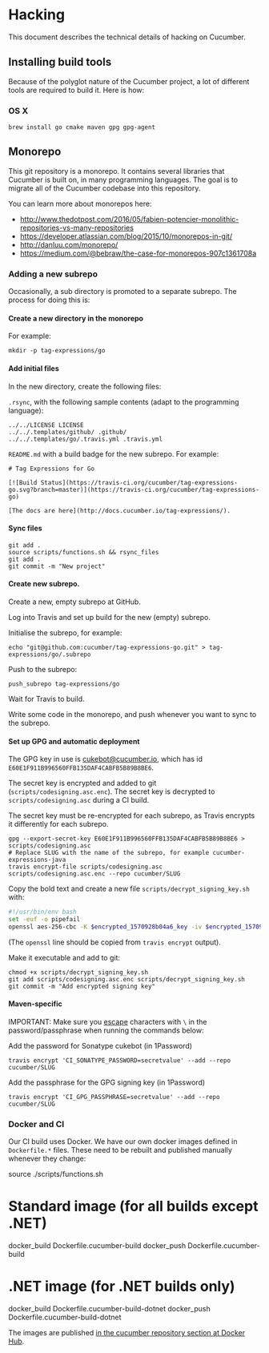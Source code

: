 # Hacking

This document describes the technical details of hacking on Cucumber.

## Installing build tools

Because of the polyglot nature of the Cucumber project, a lot of different tools
are required to build it. Here is how:

### OS X

    brew install go cmake maven gpg gpg-agent

## Monorepo

This git repository is a monorepo. It contains several libraries that Cucumber
is built on, in many programming languages. The goal is to migrate all of the
Cucumber codebase into this repository.

You can learn more about monorepos here:
* http://www.thedotpost.com/2016/05/fabien-potencier-monolithic-repositories-vs-many-repositories
* https://developer.atlassian.com/blog/2015/10/monorepos-in-git/
* http://danluu.com/monorepo/
* https://medium.com/@bebraw/the-case-for-monorepos-907c1361708a

### Adding a new subrepo

Occasionally, a sub directory is promoted to a separate subrepo. The process for doing this is:

#### Create a new directory in the monorepo

For example:

    mkdir -p tag-expressions/go

#### Add initial files

In the new directory, create the following files:

`.rsync`, with the following sample contents (adapt to the programming language):

    ../../LICENSE LICENSE
    ../../.templates/github/ .github/
    ../../.templates/go/.travis.yml .travis.yml

`README.md` with a build badge for the new subrepo. For example:

    # Tag Expressions for Go

    [![Build Status](https://travis-ci.org/cucumber/tag-expressions-go.svg?branch=master)](https://travis-ci.org/cucumber/tag-expressions-go)

    [The docs are here](http://docs.cucumber.io/tag-expressions/).

#### Sync files

    git add .
    source scripts/functions.sh && rsync_files
    git add .
    git commit -m "New project"

#### Create new subrepo.

Create a new, empty subrepo at GitHub.

Log into Travis and set up build for the new (empty) subrepo.

Initialise the subrepo, for example:
    
    echo "git@github.com:cucumber/tag-expressions-go.git" > tag-expressions/go/.subrepo

Push to the subrepo:

    push_subrepo tag-expressions/go

Wait for Travis to build.

Write some code in the monorepo, and push whenever you want to sync to the subrepo.

#### Set up GPG and automatic deployment

The GPG key in use is cukebot@cucumber.io, which has id `E60E1F911B996560FFB135DAF4CABFB5B89B8BE6`.

The secret key is encrypted and added to git (`scripts/codesigning.asc.enc`). 
The secret key is decrypted to `scripts/codesigning.asc` during a CI build.

The secret key must be re-encrypted for each subrepo, as Travis encrypts it
differently for each subrepo. 

    gpg --export-secret-key E60E1F911B996560FFB135DAF4CABFB5B89B8BE6 > scripts/codesigning.asc
    # Replace SLUG with the name of the subrepo, for example cucumber-expressions-java
    travis encrypt-file scripts/codesigning.asc scripts/codesigning.asc.enc --repo cucumber/SLUG

Copy the bold text and create a new file `scripts/decrypt_signing_key.sh` with:

```bash
#!/usr/bin/env bash
set -euf -o pipefail
openssl aes-256-cbc -K $encrypted_1570928b04a6_key -iv $encrypted_1570928b04a6_iv -in scripts/codesigning.asc.enc -out scripts/codesigning.asc -d
```

(The `openssl` line should be copied from `travis encrypt` output).

Make it executable and add to git:

    chmod +x scripts/decrypt_signing_key.sh 
    git add scripts/codesigning.asc.enc scripts/decrypt_signing_key.sh
    git commit -m "Add encrypted signing key"

#### Maven-specific

IMPORTANT: Make sure you [escape](https://docs.travis-ci.com/user/encryption-keys/#Note-on-escaping-certain-symbols)
characters with `\` in the password/passphrase when running the commands below:

Add the password for Sonatype cukebot (in 1Password) 

    travis encrypt 'CI_SONATYPE_PASSWORD=secretvalue' --add --repo cucumber/SLUG

Add the passphrase for the GPG signing key (in 1Password) 

    travis encrypt 'CI_GPG_PASSPHRASE=secretvalue' --add --repo cucumber/SLUG

### Docker and CI

Our CI build uses Docker. We have our own docker images defined in `Dockerfile.*`
files. These need to be rebuilt and published manually whenever they change:

   source ./scripts/functions.sh
   # Standard image (for all builds except .NET)
   docker_build Dockerfile.cucumber-build
   docker_push Dockerfile.cucumber-build
   # .NET image (for .NET builds only)
   docker_build Dockerfile.cucumber-build-dotnet
   docker_push Dockerfile.cucumber-build-dotnet

The images are published [in the cucumber repository section at
Docker Hub](https://hub.docker.com/r/cucumber/).
